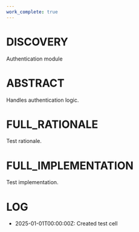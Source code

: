 ```yaml
---
work_complete: true
---
```


# DISCOVERY
Authentication module

# ABSTRACT
Handles authentication logic.

# FULL_RATIONALE
Test rationale.

# FULL_IMPLEMENTATION
Test implementation.

# LOG
- 2025-01-01T00:00:00Z: Created test cell
